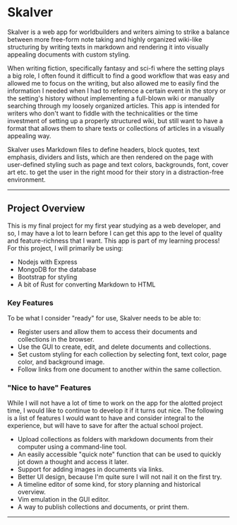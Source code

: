 # Skalver
Skalver is a web app for worldbuilders and writers aiming to strike a balance between more free-form note taking and highly organized wiki-like structuring by writing texts in markdown and rendering it into visually appealing documents with custom styling.

When writing fiction, specifically fantasy and sci-fi where the setting plays a big role, I often found it difficult to find a good workflow that was easy and allowed me to focus on the writing, but also allowed me to easily find the information I needed when I had to reference a certain event in the story or the setting's history without implementing a full-blown wiki or manually searching through my loosely organized articles. This app is intended for writers who don't want to fiddle with the technicalities or the time investment of setting up a properly structured wiki, but still want to have a format that allows them to share texts or collections of articles in a visually appealing way. 

Skalver uses Markdown files to define headers, block quotes, text emphasis, dividers and lists, which are then rendered on the page with user-defined styling such as page and text colors, backgrounds, font, cover art etc. to get the user in the right mood for their story in a distraction-free environment.

---

## Project Overview
This is my final project for my first year studying as a web developer, and so, I may have a lot to learn before I can get this app to the level of quality and feature-richness that I want. This app is part of my learning process! For this project, I will primarily be using:
- Nodejs with Express
- MongoDB for the database
- Bootstrap for styling
- A bit of Rust for converting Markdown to HTML

### Key Features
To be what I consider "ready" for use, Skalver needs to be able to:
- Register users and allow them to access their documents and collections in the browser.
- Use the GUI to create, edit, and delete documents and collections. 
- Set custom styling for each collection by selecting font, text color, page color, and background image.
- Follow links from one document to another within the same collection.

### "Nice to have" Features
While I will not have a lot of time to work on the app for the alotted project time, I would like to continue to develop it if it turns out nice. The following is a list of features I would want to have and consider integral to the experience, but will have to save for after the actual school project.

- Upload collections as folders with markdown documents from their computer using a command-line tool.
- An easily accessible "quick note" function that can be used to quickly jot down a thought and access it later.
- Support for adding images in documents via links.
- Better UI design, because I'm quite sure I will not nail it on the first try.
- A timeline editor of some kind, for story planning and historical overview.
- Vim emulation in the GUI editor.
- A way to publish collections and documents, or print them.

---
